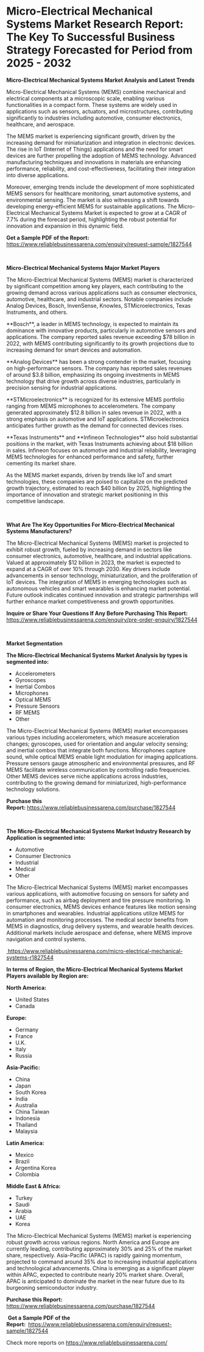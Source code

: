 <p><h1>Micro-Electrical Mechanical Systems Market Research Report: The Key To Successful Business Strategy Forecasted for Period from 2025 - 2032</h1></p><p><strong>Micro-Electrical Mechanical Systems Market Analysis and Latest Trends</strong></p>
<p><p>Micro-Electrical Mechanical Systems (MEMS) combine mechanical and electrical components at a microscopic scale, enabling various functionalities in a compact form. These systems are widely used in applications such as sensors, actuators, and microstructures, contributing significantly to industries including automotive, consumer electronics, healthcare, and aerospace.</p><p>The MEMS market is experiencing significant growth, driven by the increasing demand for miniaturization and integration in electronic devices. The rise in IoT (Internet of Things) applications and the need for smart devices are further propelling the adoption of MEMS technology. Advanced manufacturing techniques and innovations in materials are enhancing performance, reliability, and cost-effectiveness, facilitating their integration into diverse applications.</p><p>Moreover, emerging trends include the development of more sophisticated MEMS sensors for healthcare monitoring, smart automotive systems, and environmental sensing. The market is also witnessing a shift towards developing energy-efficient MEMS for sustainable applications. The Micro-Electrical Mechanical Systems Market is expected to grow at a CAGR of 7.7% during the forecast period, highlighting the robust potential for innovation and expansion in this dynamic field.</p></p>
<p><strong>Get a Sample PDF of the Report:&nbsp;</strong> <a href="https://www.reliablebusinessarena.com/enquiry/request-sample/1827544?utm_campaign=3173&utm_medium=2&utm_source=Github&utm_content=ia&utm_term=06042025&utm_id=micro-electrical-mechanical-systems">https://www.reliablebusinessarena.com/enquiry/request-sample/1827544</a></p>
<p>&nbsp;</p>
<p><strong>Micro-Electrical Mechanical Systems Major Market Players</strong></p>
<p><p>The Micro-Electrical Mechanical Systems (MEMS) market is characterized by significant competition among key players, each contributing to the growing demand across various applications such as consumer electronics, automotive, healthcare, and industrial sectors. Notable companies include Analog Devices, Bosch, InvenSense, Knowles, STMicroelectronics, Texas Instruments, and others.</p><p>**Bosch**, a leader in MEMS technology, is expected to maintain its dominance with innovative products, particularly in automotive sensors and applications. The company reported sales revenue exceeding $78 billion in 2022, with MEMS contributing significantly to its growth projections due to increasing demand for smart devices and automation.</p><p>**Analog Devices** has been a strong contender in the market, focusing on high-performance sensors. The company has reported sales revenues of around $3.8 billion, emphasizing its ongoing investments in MEMS technology that drive growth across diverse industries, particularly in precision sensing for industrial applications.</p><p>**STMicroelectronics** is recognized for its extensive MEMS portfolio ranging from MEMS microphones to accelerometers. The company generated approximately $12.8 billion in sales revenue in 2022, with a strong emphasis on automotive and IoT applications. STMicroelectronics anticipates further growth as the demand for connected devices rises.</p><p>**Texas Instruments** and **Infineon Technologies** also hold substantial positions in the market, with Texas Instruments achieving about $18 billion in sales. Infineon focuses on automotive and industrial reliability, leveraging MEMS technologies for enhanced performance and safety, further cementing its market share.</p><p>As the MEMS market expands, driven by trends like IoT and smart technologies, these companies are poised to capitalize on the predicted growth trajectory, estimated to reach $40 billion by 2025, highlighting the importance of innovation and strategic market positioning in this competitive landscape.</p></p>
<p>&nbsp;</p>
<p><strong>What Are The Key Opportunities For Micro-Electrical Mechanical Systems Manufacturers?</strong></p>
<p><p>The Micro-Electrical Mechanical Systems (MEMS) market is projected to exhibit robust growth, fueled by increasing demand in sectors like consumer electronics, automotive, healthcare, and industrial applications. Valued at approximately $12 billion in 2023, the market is expected to expand at a CAGR of over 10% through 2030. Key drivers include advancements in sensor technology, miniaturization, and the proliferation of IoT devices. The integration of MEMS in emerging technologies such as autonomous vehicles and smart wearables is enhancing market potential. Future outlook indicates continued innovation and strategic partnerships will further enhance market competitiveness and growth opportunities.</p></p>
<p><strong>Inquire or Share Your Questions If Any Before Purchasing This Report:</strong> <a href="https://www.reliablebusinessarena.com/enquiry/pre-order-enquiry/1827544?utm_campaign=3173&utm_medium=2&utm_source=Github&utm_content=ia&utm_term=06042025&utm_id=micro-electrical-mechanical-systems">https://www.reliablebusinessarena.com/enquiry/pre-order-enquiry/1827544</a></p>
<p>&nbsp;</p>
<p><strong>Market Segmentation</strong></p>
<p><strong>The Micro-Electrical Mechanical Systems Market Analysis by types is segmented into:</strong></p>
<p><ul><li>Accelerometers</li><li>Gyroscopes</li><li>Inertial Combos</li><li>Microphones</li><li>Optical MEMS</li><li>Pressure Sensors</li><li>RF MEMS</li><li>Other</li></ul></p>
<p><p>The Micro-Electrical Mechanical Systems (MEMS) market encompasses various types including accelerometers, which measure acceleration changes; gyroscopes, used for orientation and angular velocity sensing; and inertial combos that integrate both functions. Microphones capture sound, while optical MEMS enable light modulation for imaging applications. Pressure sensors gauge atmospheric and environmental pressures, and RF MEMS facilitate wireless communication by controlling radio frequencies. Other MEMS devices serve niche applications across industries, contributing to the growing demand for miniaturized, high-performance technology solutions.</p></p>
<p><strong>Purchase this Report:&nbsp;</strong><a href="https://www.reliablebusinessarena.com/purchase/1827544?utm_campaign=3173&utm_medium=2&utm_source=Github&utm_content=ia&utm_term=06042025&utm_id=micro-electrical-mechanical-systems">https://www.reliablebusinessarena.com/purchase/1827544</a></p>
<p>&nbsp;</p>
<p><strong>The Micro-Electrical Mechanical Systems Market Industry Research by Application is segmented into:</strong></p>
<p><ul><li>Automotive</li><li>Consumer Electronics</li><li>Industrial</li><li>Medical</li><li>Other</li></ul></p>
<p><p>The Micro-Electrical Mechanical Systems (MEMS) market encompasses various applications, with automotive focusing on sensors for safety and performance, such as airbag deployment and tire pressure monitoring. In consumer electronics, MEMS devices enhance features like motion sensing in smartphones and wearables. Industrial applications utilize MEMS for automation and monitoring processes. The medical sector benefits from MEMS in diagnostics, drug delivery systems, and wearable health devices. Additional markets include aerospace and defense, where MEMS improve navigation and control systems.</p></p>
<p><a href="https://www.reliablebusinessarena.com/micro-electrical-mechanical-systems-r1827544?utm_campaign=3173&utm_medium=2&utm_source=Github&utm_content=ia&utm_term=06042025&utm_id=micro-electrical-mechanical-systems">&nbsp;https://www.reliablebusinessarena.com/micro-electrical-mechanical-systems-r1827544</a></p>
<p><strong>In terms of Region, the Micro-Electrical Mechanical Systems Market Players available by Region are:</strong></p>
<p>
    <p> <strong> North America: </strong>
        <ul>
            <li>United States</li>
            <li>Canada</li>
        </ul>
        </p> 
    <p> <strong> Europe: </strong>
        <ul>
            <li>Germany</li>
            <li>France</li>
            <li>U.K.</li>
            <li>Italy</li>
            <li>Russia</li>
        </ul>
        </p> 
    <p> <strong> Asia-Pacific: </strong>
        <ul>
            <li>China</li>
            <li>Japan</li>
            <li>South Korea</li>
            <li>India</li>
            <li>Australia</li>
            <li>China Taiwan</li>
            <li>Indonesia</li>
            <li>Thailand</li>
            <li>Malaysia</li>
        </ul>
        </p> 
    <p> <strong> Latin America: </strong>
        <ul>
            <li>Mexico</li>
            <li>Brazil</li>
            <li>Argentina Korea</li>
            <li>Colombia</li>
        </ul>
        </p> 
    <p> <strong> Middle East & Africa: </strong>
        <ul>
            <li>Turkey</li>
            <li>Saudi</li>
            <li>Arabia</li>
            <li>UAE</li>
            <li>Korea</li>
        </ul>
    </p>
    </p>
<p><p>The Micro-Electrical Mechanical Systems (MEMS) market is experiencing robust growth across various regions. North America and Europe are currently leading, contributing approximately 30% and 25% of the market share, respectively. Asia-Pacific (APAC) is rapidly gaining momentum, projected to command around 35% due to increasing industrial applications and technological advancements. China is emerging as a significant player within APAC, expected to contribute nearly 20% market share. Overall, APAC is anticipated to dominate the market in the near future due to its burgeoning semiconductor industry.</p></p>
<p><strong>Purchase this Report: </strong><a href="https://www.reliablebusinessarena.com/purchase/1827544?utm_campaign=3173&utm_medium=2&utm_source=Github&utm_content=ia&utm_term=06042025&utm_id=micro-electrical-mechanical-systems">https://www.reliablebusinessarena.com/purchase/1827544</a></p>
<p>&nbsp;<strong>Get a Sample PDF of the Report:&nbsp;&nbsp;</strong><a href="https://www.reliablebusinessarena.com/enquiry/request-sample/1827544?utm_campaign=3173&utm_medium=2&utm_source=Github&utm_content=ia&utm_term=06042025&utm_id=micro-electrical-mechanical-systems">https://www.reliablebusinessarena.com/enquiry/request-sample/1827544</a></p>
<p><strong></strong></p>
<p>Check more reports on <a href="https://www.reliablebusinessarena.com/?utm_campaign=3173&utm_medium=2&utm_source=Github&utm_content=ia&utm_term=06042025&utm_id=micro-electrical-mechanical-systems">https://www.reliablebusinessarena.com/</a></p>